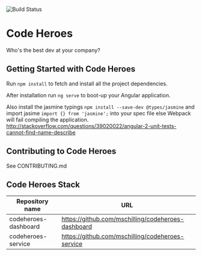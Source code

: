 ![Build Status](https://api.travis-ci.org/mschilling/codeheroes-dashboard.svg?branch=master)
# Code Heroes
Who's the best dev at your company?

## Getting Started with Code Heroes
Run `npm install` to fetch and install all the project dependencies.

After installation run `ng serve` to boot-up your Angular application.

Also install the jasmine typings `npm install --save-dev @types/jasmine` and import jasime `import {} from 'jasmine';` into your spec file else Webpack will fail compiling the application.
http://stackoverflow.com/questions/39020022/angular-2-unit-tests-cannot-find-name-describe

## Contributing to Code Heroes
See CONTRIBUTING.md

## Code Heroes Stack
Repository name | URL
--- | ---
codeheroes-dashboard | https://github.com/mschilling/codeheroes-dashboard
codeheroes-service | https://github.com/mschilling/codeheroes-service
